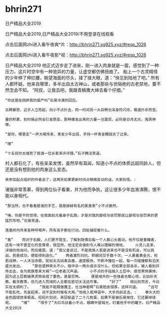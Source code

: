 # bhrin271
日产精品大全2019

日产精品大全2019,日产精品大全2019/不用登录在线观看

点击后面网zhi进入看午夜爽*片：http://bhrin271.sg925.xyz/#resp_1026

点击后面网zhi进入看午夜影*视：http://bhrin271.sg925.xyz/#resp_1026

日产精品大全2019    他正式迈步走了进来，刚一进入肉身就是一震，感觉到了一种压力，这片时空中有一种诡异的力量，让虚空都仿佛扭曲了。    船上一个古灵精怪的少年伸了伸拦腰，眺望海面的尽头，揉了揉大眼，道：“快见到陆地了吧。”    所有人都怀疑。他来自哪里，多半出自太古神山，或者那些与世隔绝的古老禁地，要不然怎会不知。    “阿叔，让我去吧，我跟青鳞鹰大婶去看个仔细。”

    “你这是在挑衅我的威严吗”石昊冷漠的回应。

    古鳄暴怒，近乎人立而起，向小不点扑去，同一时间另一头巨鳄也浑身符闪烁，极速扑杀而至。

    量的积累，到时候必然会引发质变，那种爆发出来的力量一旦展现，必将是日月无光，鬼哭神嚎。

    “是你，哪里走”一声大喝传来，青发少年出现，手持一杆青金鞭就杀了过来。

    “噗”

    “十五叔你太强势了我请一位长辈来评评理。”石子腾淡笑道。

村人都石化了，有些呆呆发愣，虽然早有耳闻，知道小不点的体质远超同龄人，但还是没有想到他的肉身这么变态。

    来参加起点组织的作者会了，这两天如果更新时间点稍微变动的话，大家别怪。:

诸强非常羡慕，得到两位仙子看重，并为他而争执，这让很多少年血液沸腾，恨不能以身相代。

    “那当然，也不看看是谁的手艺，我是赫赫有名的美食家”小不点傲然。

    “咦，你是不的觉得，在我面前光着身子乱跑，才是对我的鄙视与惩罚那就让鄙视与惩罚来的更猛烈写吧。”石昊笑道。

    落凰岭内传来各种呼喝声，所有高手都在行动，四处捕捉着什么。

    “轰”    而对于石毅，人们更不陌生，了解到隐情后每一个人都心头震动，他不仅是重瞳者，还有一块不曾显化的至尊骨，很显然，他注定会强到令人难以理解的境地。    火灵儿走来，详细向他询问，而后蹙眉，道：“我父皇说过，不是我族人若是进来也不是没有机会，可以挑战，若是成功，便能得到造化。”    两者激烈对抗，转眼间交手数十次，一人裹着黄金光，宛若战神，一人沐浴赤霞，犹如太古凶禽血凰，速度极快，不断冲撞在一起，每一次碰撞都有滔天盛光发出。    “那些遗种来头不小。暗中杀一两头或许没什么，但如果全部击杀，被人看到并传出去，会为我族惹来大祸”一位老者沉声道。    小不点的手指插入土层中。感觉黑煞袭体。因为这土层都被黑虎煞染成了墨色，甚是恐怖。    便是域外的一些强者也都心惊，比如补天教、截天教等，但凡进入荒域的人全都在密切关注这件事。    “好了”    相比较而言，今日实在太顺利了。    “我能不能既做魔王，也当神君啊”石昊脸皮很厚，这样问道。    “这可不能乱吃，先留起来，说不定到时候有大用。”他收入乾坤袋中，大步向前走去。:    拳头大的金色圆球效率极高，短短片刻间，来回偷盗了二十几枚蛋，如果不是被石昊按住，它还要继续呢。    “噗”    “得手了”大红鸟驮着小不点，眼睛中冒贼光，盯着他手中的罐子。日产精品大全2019
